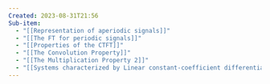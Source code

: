 ```yaml
---
Created: 2023-08-31T21:56
Sub-item:
  - "[[Representation of aperiodic signals]]"
  - "[[The FT for periodic signals]]"
  - "[[Properties of the CTFT]]"
  - "[[The Convolution Property]]"
  - "[[The Multiplication Property 2]]"
  - "[[Systems characterized by Linear constant-coefficient differential equtions]]"
---
```

